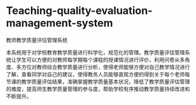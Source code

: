 # Teaching-quality-evaluation-management-system
教师教学质量评估管理系统

本系统用于对学校教育教学质量进行科学化，规范化的管理。教学质量评估管理系统让学生可以方便的对教师每学期每个课程的授课情况进行评价，利用问卷从多角度、多方位对教师综合教学质量进行分析，使得老师能够方便对自己教学情况进行了解，查看同学对自己的建议，使得教务人员能够直观方便的得到关于每个老师每节课的教学质量评估结果，准确掌握教学质量基本状况，降低了教学质量评估管理的难度，提高师生教学质量管理的参与度，帮助学校有序推动教学质量持续改进和不断提升。